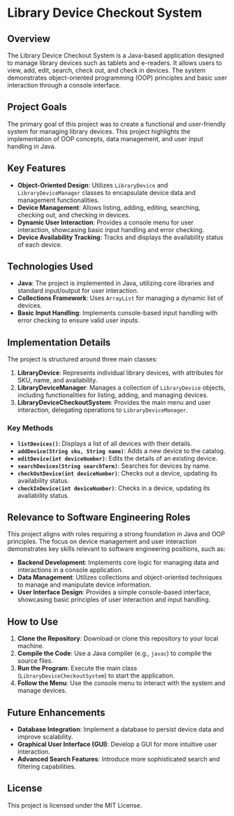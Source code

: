 # Library Device Checkout System

## Overview

The Library Device Checkout System is a Java-based application designed to manage library devices such as tablets and e-readers. It allows users to view, add, edit, search, check out, and check in devices. The system demonstrates object-oriented programming (OOP) principles and basic user interaction through a console interface.

## Project Goals

The primary goal of this project was to create a functional and user-friendly system for managing library devices. This project highlights the implementation of OOP concepts, data management, and user input handling in Java.

## Key Features

- **Object-Oriented Design**: Utilizes `LibraryDevice` and `LibraryDeviceManager` classes to encapsulate device data and management functionalities.
- **Device Management**: Allows listing, adding, editing, searching, checking out, and checking in devices.
- **Dynamic User Interaction**: Provides a console menu for user interaction, showcasing basic input handling and error checking.
- **Device Availability Tracking**: Tracks and displays the availability status of each device.

## Technologies Used

- **Java**: The project is implemented in Java, utilizing core libraries and standard input/output for user interaction.
- **Collections Framework**: Uses `ArrayList` for managing a dynamic list of devices.
- **Basic Input Handling**: Implements console-based input handling with error checking to ensure valid user inputs.

## Implementation Details

The project is structured around three main classes:

1. **LibraryDevice**: Represents individual library devices, with attributes for SKU, name, and availability.
2. **LibraryDeviceManager**: Manages a collection of `LibraryDevice` objects, including functionalities for listing, adding, and managing devices.
3. **LibraryDeviceCheckoutSystem**: Provides the main menu and user interaction, delegating operations to `LibraryDeviceManager`.

### Key Methods

- **`listDevices()`**: Displays a list of all devices with their details.
- **`addDevice(String sku, String name)`**: Adds a new device to the catalog.
- **`editDevice(int deviceNumber)`**: Edits the details of an existing device.
- **`searchDevices(String searchTerm)`**: Searches for devices by name.
- **`checkOutDevice(int deviceNumber)`**: Checks out a device, updating its availability status.
- **`checkInDevice(int deviceNumber)`**: Checks in a device, updating its availability status.

## Relevance to Software Engineering Roles

This project aligns with roles requiring a strong foundation in Java and OOP principles. The focus on device management and user interaction demonstrates key skills relevant to software engineering positions, such as:

- **Backend Development**: Implements core logic for managing data and interactions in a console application.
- **Data Management**: Utilizes collections and object-oriented techniques to manage and manipulate device information.
- **User Interface Design**: Provides a simple console-based interface, showcasing basic principles of user interaction and input handling.

## How to Use

1. **Clone the Repository**: Download or clone this repository to your local machine.
2. **Compile the Code**: Use a Java compiler (e.g., `javac`) to compile the source files.
3. **Run the Program**: Execute the main class (`LibraryDeviceCheckoutSystem`) to start the application.
4. **Follow the Menu**: Use the console menu to interact with the system and manage devices.

## Future Enhancements

- **Database Integration**: Implement a database to persist device data and improve scalability.
- **Graphical User Interface (GUI)**: Develop a GUI for more intuitive user interaction.
- **Advanced Search Features**: Introduce more sophisticated search and filtering capabilities.

## License

This project is licensed under the MIT License.
